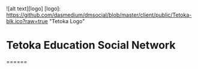 ![alt text][logo]
[logo]: https://github.com/dasmedium/dmsocial/blob/master/client/public/Tetoka-blk.ico?raw=true "Tetoka Logo"

# Tetoka Education Social Network

======
